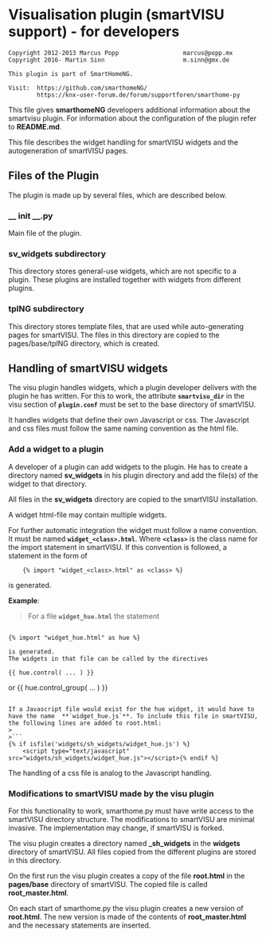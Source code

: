 # Visualisation plugin (smartVISU support) - for developers

```
Copyright 2012-2013 Marcus Popp                  marcus@popp.mx
Copyright 2016- Martin Sinn                      m.sinn@gmx.de

This plugin is part of SmartHomeNG.
  
Visit:  https://github.com/smarthomeNG/
        https://knx-user-forum.de/forum/supportforen/smarthome-py
```

This file gives **smarthomeNG** developers additional information about the smartvisu plugin. For information about the configuration of the plugin refer to **README.md**.

This file describes the widget handling for smartVISU widgets and the autogeneration of smartVISU pages.


## Files of the Plugin
The plugin is made up by several files, which are described below.


### __ init __.py
Main file of the plugin.

### sv_widgets subdirectory
This directory stores general-use widgets, which are not specific to a plugin. These plugins are installed together with widgets from different plugins.

### tplNG subdirectory
This directory stores template files, that are used while auto-generating pages for smartVISU. The files in this directory are copied to the pages/base/tplNG directory, which is created.

## Handling of smartVISU widgets
The visu plugin handles widgets, which a plugin developer delivers with the plugin he has written. For this to work, the attribute **`smartvisu_dir`** in the visu section of **`plugin.conf`** must be set to the base directory of smartVISU. 

It handles widgets that define their own Javascript or css. The Javascript and css files must follow the same naming convention as the html file.

### Add a widget to a plugin
A developer of a plugin can add widgets to the plugin. He has to create a directory named **sv_widgets** in his plugin directory and add the file(s) of the widget to that directory.

All files in the **sv_widgets** directory are copied to the smartVISU installation.

A widget html-file may contain multiple widgets.

For further automatic integration the widget must follow a name convention. It must be named **`widget_<class>.html`**. Where **`<class>`** is the class name for the import statement in smartVISU. If this convention is followed, a statement in the form of 

```
	{% import "widget_<class>.html" as <class> %}
```
is generated. 

**Example**:
>For a file **`widget_hue.html`** the statement

>```
	{% import "widget_hue.html" as hue %}
```
is generated.
The widgets in that file can be called by the directives

```
	{{ hue.control( ... ) }}
 or
	{{ hue.control_group( ... ) }}
```

If a Javascript file would exist for the hue widget, it would have to have the name  **`widget_hue.js`**. To include this file in smartVISU, the following lines are added to root.html:
>
>```
{% if isfile('widgets/sh_widgets/widget_hue.js') %}
	<script type="text/javascript" src="widgets/sh_widgets/widget_hue.js"></script>{% endif %}
```

The handling of a css file is analog to the Javascript handling.


### Modifications to smartVISU made by the visu plugin
For this functionality to work, smarthome.py must have write access to the smartVISU directory structure. The modifications to smartVISU are minimal invasive. The implementation may change, if smartVISU is forked.

The visu plugin creates a directory named **_sh_widgets** in the **widgets** directory of smartVISU. All files copied from the different plugins are stored in this directory.

On the first run the visu plugin creates a copy of the file **root.html** in the **pages/base** directory of smartVISU. The copied file is called **root_master.html**.

On each start of smarthome.py the visu plugin creates a new version of **root.html**. The new version is made of the contents of **root_master.html** and the necessary statements are inserted.

